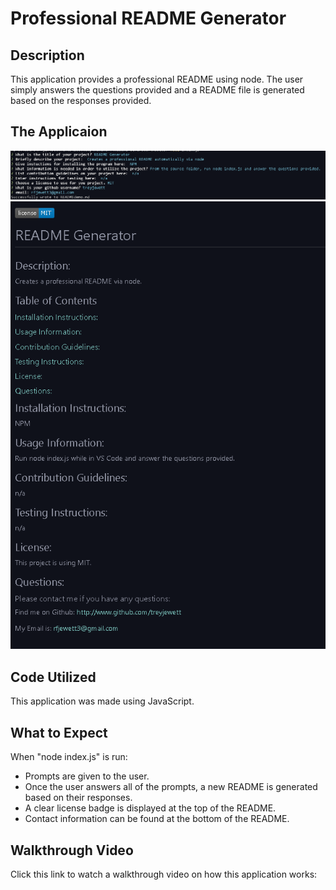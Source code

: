 # Professional README Generator

## Description

This application provides a professional README using node.
The user simply answers the questions provided and a README file is generated based on the responses provided.

## The Applicaion

<p align="center">
<img src="assets\images\Node-Example.png" alt="Example of Node Prompts">
<img src="assets\images\Readme-example.png" alt="Example of generated README">
</p>

## Code Utilized

This application was made using JavaScript.

## What to Expect

When "node index.js" is run:
- Prompts are given to the user.
- Once the user answers all of the prompts, a new README is generated based on their responses.
- A clear license badge is displayed at the top of the README.
- Contact information can be found at the bottom of the README.

## Walkthrough Video

Click this link to watch a walkthrough video on how this application works: